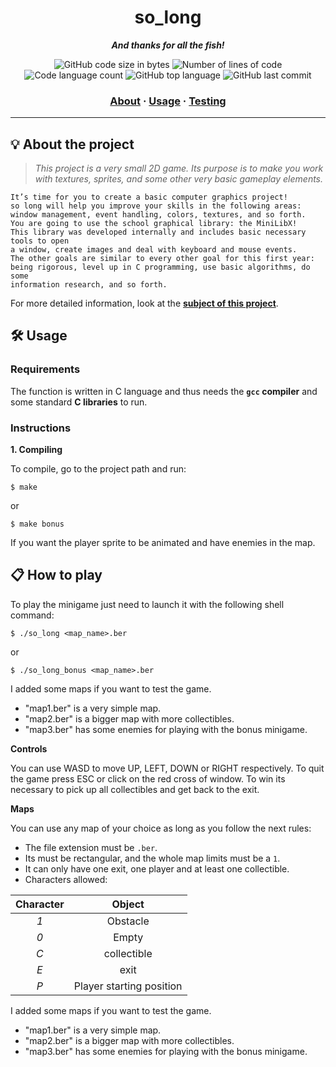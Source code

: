 <h1 align="center">
	so_long
</h1>

<p align="center">
	<b><i>And thanks for all the fish!</i></b><br>
</p>

<p align="center">
	<img alt="GitHub code size in bytes" src="https://img.shields.io/github/languages/code-size/surfi89/so_long?color=lightblue" />
	<img alt="Number of lines of code" src="https://img.shields.io/tokei/lines/github/surfi89/so_long?color=critical" />
	<img alt="Code language count" src="https://img.shields.io/github/languages/count/surfi89/so_long?color=yellow" />
	<img alt="GitHub top language" src="https://img.shields.io/github/languages/top/surfi89/so_long?color=blue" />
	<img alt="GitHub last commit" src="https://img.shields.io/github/last-commit/surfi89/so_long?color=green" />
</p>

<h3 align="center">
	<a href="#%EF%B8%8F-about">About</a>
	<span> · </span>
	<a href="#%EF%B8%8F-usage">Usage</a>
	<span> · </span>
	<a href="#-testing">Testing</a>
</h3>

---

## 💡 About the project

> _This project is a very small 2D game.
Its purpose is to make you work with textures, sprites, and some other very basic gameplay elements._

	It’s time for you to create a basic computer graphics project!
	so long will help you improve your skills in the following areas:
	window management, event handling, colors, textures, and so forth.
	You are going to use the school graphical library: the MiniLibX!
	This library was developed internally and includes basic necessary tools to open
	a window, create images and deal with keyboard and mouse events.
	The other goals are similar to every other goal for this first year:
	being rigorous, level up in C programming, use basic algorithms, do some
	information research, and so forth. 

For more detailed information, look at the [**subject of this project**](https://github.com/Surfi89/42cursus/tree/main/Subject%20PDFs).


## 🛠️ Usage

### Requirements

The function is written in C language and thus needs the **`gcc` compiler** and some standard **C libraries** to run.

### Instructions

**1. Compiling**

To compile, go to the project path and run:

```shell
$ make
```

or

```shell
$ make bonus
```

If you want the player sprite to be animated and have enemies in the map.

## 📋 How to play

To play the minigame just need to launch it with the following shell command:

```shell
$ ./so_long <map_name>.ber
```

or

```shell
$ ./so_long_bonus <map_name>.ber
```

I added some maps if you want to test the game.
- "map1.ber" is a very simple map.
- "map2.ber" is a bigger map with more collectibles.
- "map3.ber" has some enemies for playing with the bonus minigame.

**Controls**

You can use WASD to move UP, LEFT, DOWN or RIGHT respectively.
To quit the game press ESC or click on the red cross of window.
To win its necessary to pick up all collectibles and get back to the exit.

**Maps**

You can use any map of your choice as long as you follow the next rules:

* The file extension must be `.ber`.
* Its must be rectangular, and the whole map limits must be a `1`.
* It can only have one exit, one player and at least one collectible.
* Characters allowed:

|  Character  |          Object          |
|:-----------:|:------------------------:|
|     *1*     | Obstacle                 |
|     *0*     | Empty                    |
|     *C*     | collectible              |
|     *E*     | exit                     |
|     *P*     | Player starting position |


I added some maps if you want to test the game.
- "map1.ber" is a very simple map.
- "map2.ber" is a bigger map with more collectibles.
- "map3.ber" has some enemies for playing with the bonus minigame.

